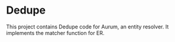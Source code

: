 # Dedupe
This project contains Dedupe code for Aurum, an entity resolver. It implements the matcher function for ER.
